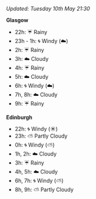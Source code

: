 *Updated: Tuesday 10th May 21:30*

**Glasgow**

* 22h: :umbrella: Rainy
* 23h - 1h: :cyclone: Windy (:cloud:)
* 2h: :umbrella: Rainy
* 3h: :cloud: Cloudy
* 4h: :umbrella: Rainy
* 5h: :cloud: Cloudy
* 6h: :cyclone: Windy (:cloud:)
* 7h, 8h: :cloud: Cloudy
* 9h: :umbrella: Rainy

**Edinburgh**

* 22h: :cyclone: Windy (:sunny:)
* 23h: :partly_sunny: Partly Cloudy
* 0h: :cyclone: Windy (:partly_sunny:)
* 1h, 2h: :cloud: Cloudy
* 3h: :umbrella: Rainy
* 4h, 5h: :cloud: Cloudy
* 6h, 7h: :cyclone: Windy (:partly_sunny:)
* 8h, 9h: :partly_sunny: Partly Cloudy
